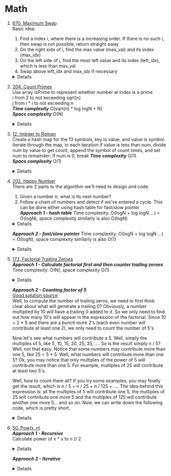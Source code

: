 # Math
1. [670. Maximum Swap](https://leetcode.com/problems/maximum-swap)  
   Basic idea:
   1. Find a index i, where there is a increasing order. If there is no such i, then swap is not possible, return straight away  
   1. On the right side of i, find the max value (max_val) and its index (max_idx)
   1. On the left side of i, find the most left value and its index (left_idx), which is less than max_val
   1. Swap above left_idx and max_idx if necessary
    <details>
    
    ```python
       def maximumSwap(self, num: int) -> int:
           digits = list(str(num))
   
           couldSwap = False
           for i in range(len(digits) - 1):
               if digits[i] < digits[i + 1]:
                   couldSwap = True
                   break
                   
           if not couldSwap:
               return num 
           
           rightIdx = i + 1
           for j in range(rightIdx + 1, len(digits), 1):
               if digits[j] >= digits[rightIdx]:
                   rightIdx = j
   
           leftIdx = i
           for k in range(leftIdx):
               if digits[k] < digits[rightIdx]:
                   leftIdx = k
                   break
   
           digits[leftIdx], digits[rightIdx] = digits[rightIdx], digits[leftIdx]
           return int("".join(digits))
    ```
   </details>


1. [204. Count Primes](https://leetcode.com/problems/count-primes)  
   Use array isPrime to represent whether number at index is a prime   
   i from 2 to not exceeding sqrt(n)  
   j from i * i to not exceeding n  
   ***Time complexity*** O(sqrt(n) * log logN + N)  
   ***Space complexity*** O(N)
   <details>
    
    ```python
      def countPrimes(self, n: int) -> int:
          if n < 2:
              return 0
  
          isPrime = [False, False] + [True] * (n - 2)
          for i in range(2, int(sqrt(n)) + 1):
              if isPrime[i]:
                  for j in range(i * i, n, i):
                      isPrime[j] = False
          
          return sum(isPrime)
    ```
   </details>

1. [12. Integer to Roman](https://leetcode.com/problems/integer-to-roman)   
   Create a hash map for the 13 symbols, key is value, and value is symbol. Iterate through the map, in each iteration if value is less than num, divide num by value to get count, append the symbol of count times, and set num to remainder; If num is 0, break
  ***Time complexity*** O(1)  
   ***Space complexity*** O(1)
   <details>
    
    ```python
    def intToRoman(self, num: int) -> str:
        valueSymbolMap = [(1000, "M"), (900, "CM"), (500, "D"), (400, "CD"), (100, "C"), 
                  (90, "XC"), (50, "L"), (40, "XL"), (10, "X"), (9, "IX"), 
                  (5, "V"), (4, "IV"), (1, "I")]
        
        result = []

        for value, symbol in valueSymbolMap:
            if value <= num:
                count, num = divmod(num, value)
                result.append(symbol * count)
            
            if num == 0:
                break

        return "".join(result)
    ```
   </details>

1. [202. Happy Number](https://leetcode.com/problems/happy-number)   
   There are 2 parts to the algorithm we'll need to design and code.  
   1. Given a number n, what is its next number?  
   1. Follow a chain of numbers and detect if we've entered a cycle. This can be done either using hash table for fast/slow pointer   
   ***Approach 1 - hash table***
   Time complexity: O(logN + log logN ...) = O(logN), space complexity similarly is also O(logN)
   <details>
    
    ```python
       def isHappy(self, n: int) -> bool:
           def getNext(n):
               total = 0
               while n != 0:
                  digit = n % 10
                  total += digit * digit
                  n //= 10
   
               return total 
           
           seen = set()
           while n != 1 and n not in seen:
               seen.add(n)
               n = getNext(n)
           
           return n == 1
    ```
   </details>

   ***Approach 2 - fast/slow pointer***
   Time complexity: O(logN + log logN ...) = O(logN), space complexity similarly is also O(1)
   <details>
    
    ```python
        slow = n
        fast = getNext(n)
        while fast != 1 and fast != slow:
            slow = getNext(slow)
            fast = getNext(getNext(fast))
        return fast == 1
    ```
   </details>

1. [172. Factorial Trailing Zeroes](https://leetcode.com/problems/factorial-trailing-zeroes)            
   ***Approach 1 - Calculate factorial first and then counter trailing zeroes***  
   Time complexity: O(N), space complexity O(1)
   <details>
    
    ```python
       def trailingZeroes(self, n: int) -> int:
           factor = 1
           for i in range(2, n + 1):
               factor *= i
           
           count = 0
           while factor % 10 == 0:
               count += 1               
               factor //= 10
   
           return count
    ```
   </details>

   ***Approach 2 - Counting factor of 5***  
   [Good solution source](https://leetcode.com/problems/factorial-trailing-zeroes/solutions/52470/4-lines-4ms-c-solution-with-explanations/)   
   Well, to compute the number of trailing zeros, we need to first think clear about what will generate a trailing 0? Obviously, a number multiplied by 10 will have a trailing 0 added to it. So we only need to find out how many 10's will appear in the expression of the factorial. Since 10 = 2 * 5 and there are a bunch more 2's (each even number will contribute at least one 2), we only need to count the number of 5's.  

   Now let's see what numbers will contribute a 5. Well, simply the multiples of 5, like 5, 10, 15, 20, 25, 35, .... So is the result simply n / 5? Well, not that easy. Notice that some numbers may contribute more than one 5, like 25 = 5 * 5. Well, what numbers will contribute more than one 5? Ok, you may notice that only multiples of the power of 5 will contribute more than one 5. For example, multiples of 25 will contribute at least two 5's.  

   Well, how to count them all? If you try some examples, you may finally get the result, which is n / 5 + n / 25 + n / 125 + .... The idea behind this expression is: all the multiples of 5 will contribute one 5, the multiples of 25 will contribute one more 5 and the multiples of 125 will contribute another one more 5... and so on. Now, we can write down the following code, which is pretty short.  
   <details>
    
    ```python
       def trailingZeroes(self, n: int) -> int:
           count = 0
           while n != 0:
               n //= 5
               count += n
           return count
    ```
   </details>

1. [50. Pow(x, n)](https://leetcode.com/problems/powx-n)           
   ***Approach 1 - Recursive***  
   Calculate power of x * x to n // 2  
   <details>
    
    ```python
       def myPow(self, x: float, n: int) -> float:
           if n < 0:
               return 1 / self.myPow(x, -n)
           if n == 0:
               return 1
   
           pow = self.myPow(x * x, n // 2)
           return pow if n % 2 == 0 else x * pow
    ```
   </details>

   ***Approach 2 - Iterative***  

   <details>
    
    ```python
       def myPow(self, x: float, n: int) -> float:
           if n < 0:
               return 1 / self.myPow(x, -n)
           if n == 0:
               return 1
   
           result = 1
           while n != 0:
               if n % 2 != 0:
                   result *= x
               
               x *= x
               n //= 2
           return result
    ```
   </details>
